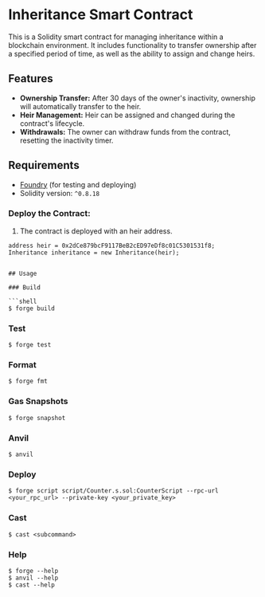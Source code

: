# Inheritance Smart Contract

This is a Solidity smart contract for managing inheritance within a blockchain environment. It includes functionality to transfer ownership after a specified period of time, as well as the ability to assign and change heirs.

## Features

- **Ownership Transfer:** After 30 days of the owner's inactivity, ownership will automatically transfer to the heir.
- **Heir Management:** Heir can be assigned and changed during the contract's lifecycle.
- **Withdrawals:** The owner can withdraw funds from the contract, resetting the inactivity timer.

## Requirements

- [Foundry](https://github.com/foundry-rs/foundry) (for testing and deploying)
- Solidity version: `^0.8.18`

### Deploy the Contract:

1. The contract is deployed with an heir address.

```solidity
address heir = 0x2dCe879bcF9117BeB2cED97eDf8c01C5301531f8;
Inheritance inheritance = new Inheritance(heir);


## Usage

### Build

```shell
$ forge build
```

### Test

```shell
$ forge test
```

### Format

```shell
$ forge fmt
```

### Gas Snapshots

```shell
$ forge snapshot
```

### Anvil

```shell
$ anvil
```

### Deploy

```shell
$ forge script script/Counter.s.sol:CounterScript --rpc-url <your_rpc_url> --private-key <your_private_key>
```

### Cast

```shell
$ cast <subcommand>
```

### Help

```shell
$ forge --help
$ anvil --help
$ cast --help
```
